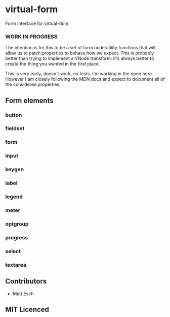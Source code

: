 # virtual-form

Form interface for virtual-dom

### WORK IN PROGRESS

The intention is for this to be a set of form node utility functions that will
allow us to patch properties to behave how we expect. This is probably better
than trying to implement a VNode transform: it's always better to create the
thing you wanted in the first place.

This is very early, doesn't work, no tests. I'm working in the open here.
However I am closely following the MDN docs and expect to document all of the
considered properties.

## Form elements

### button

### fieldset

### form

### input

### keygen

### label

### legend

### meter

### optgroup

### progress

### select

### textarea

## Contributors

 - Matt Esch

## MIT Licenced
